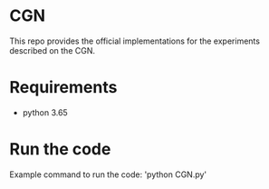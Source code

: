 # CGN
This repo provides the official implementations for the experiments described on the CGN.
# Requirements
* python 3.65
# Run the code
Example command to run the code: 'python CGN.py'
